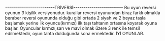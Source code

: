 -------------------------TRİVERSİ-------------------------
Bu oyun reversi oyunun 3 kişilik versiyonudur. 
kurallar reversi oyunundan biraz farklı olmakla beraber reversi oyununda olduğu gibi ortada 2 siyah ve 2 beyaz taşla başlamak yerine ilk oyuncu(kırmızı) ilk taşı tahtanın ortasına koyarak oyuna başlar.
Oyuncular kırmızı,sarı ve mavi olmak üzere 3 renk ile temsil edilmektedir, oyun tahta dolduğunda sona ermektedir. 
İYİ OYUNLAR.
